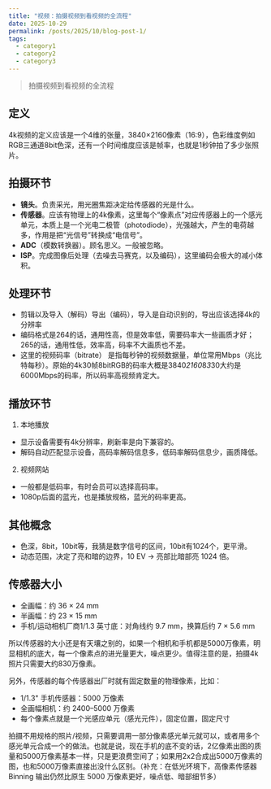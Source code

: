 ```yaml
---
title: "视频：拍摄视频到看视频的全流程"
date: 2025-10-29
permalink: /posts/2025/10/blog-post-1/
tags:
  - category1
  - category2
  - category3
---
```


> 拍摄视频到看视频的全流程

## 定义

4k视频的定义应该是一个4维的张量，3840×2160像素（16:9），色彩维度例如RGB三通道8bit色深，还有一个时间维度应该是帧率，也就是1秒钟拍了多少张照片。

## 拍摄环节

- **镜头**。负责采光，用光圈焦距决定给传感器的光是什么。
- **传感器**。应该有物理上的4k像素，这里每个“像素点”对应传感器上的一个感光单元，本质上是一个光电二极管（photodiode），光强越大，产生的电荷越多，作用是把“光信号”转换成“电信号”。
- **ADC**（模数转换器）。顾名思义。一般被忽略。
- **ISP**。完成图像后处理（去噪去马赛克，以及编码），这里编码会极大的减小体积。

## 处理环节

- 剪辑以及导入（解码）导出（编码），导入是自动识别的，导出应该选择4k的分辨率
- 编码格式是264的话，通用性高，但是效率低，需要码率大一些画质才好；265的话，通用性低，效率高，码率不大画质也不差。
- 这里的视频码率（bitrate） 是指每秒钟的视频数据量，单位常用Mbps（兆比特每秒）。原始的4k30帧8bitRGB的码率大概是3840*2160*8*3*30大约是6000Mbps的码率，所以码率高视频肯定大。

## 播放环节

1. 本地播放
- 显示设备需要有4k分辨率，刷新率是向下兼容的。
- 解码自动匹配显示设备，高码率解码信息多，低码率解码信息少，画质降低。
2. 视频网站
- 一般都是低码率，有时会员可以选择高码率。
- 1080p后面的蓝光，也是播放规格，蓝光的码率更高。

## 其他概念

- 色深，8bit，10bit等，我猜是数字信号的区间，10bit有1024个，更平滑。
- 动态范围，决定了亮和暗的边界，10 EV → 亮部比暗部亮 1024 倍。

## 传感器大小

- 全画幅：约 36 × 24 mm
- 半画幅：约 23 × 15 mm
- 手机/运动相机厂商1/1.3 英寸底：对角线约 9.7 mm，换算后约 7 × 5.6 mm

所以传感器的大小还是有天壤之别的，如果一个相机和手机都是5000万像素，明显相机的底大，每一个像素点的进光量更大，噪点更少。值得注意的是，拍摄4k照片只需要大约830万像素。

另外，传感器的每个传感器出厂时就有固定数量的物理像素，比如：
- 1/1.3" 手机传感器：5000 万像素
- 全画幅相机：约 2400–5000 万像素
- 每个像素点就是一个光感应单元（感光元件），固定位置，固定尺寸

拍摄不用规格的照片/视频，只需要调用一部分像素感光单元就可以，或者用多个感光单元合成一个的做法。也就是说，现在手机的底不变的话，2亿像素出图的质量和5000万像素基本一样，只是更浪费空间了；如果用2x2合成出5000万像素的图，也和5000万像素直接出没什么区别。（补充：在低光环境下，高像素传感器 Binning 输出仍然比原生 5000 万像素更好，噪点低、暗部细节多）